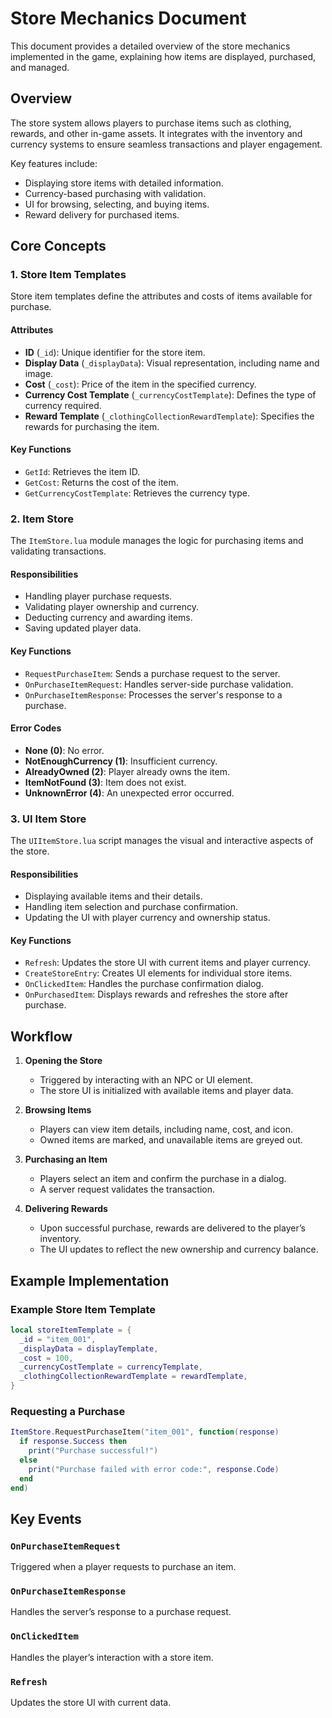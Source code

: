 # Store Mechanics Document

This document provides a detailed overview of the store mechanics implemented in the game, explaining how items are displayed, purchased, and managed.

## Overview

The store system allows players to purchase items such as clothing, rewards, and other in-game assets. It integrates with the inventory and currency systems to ensure seamless transactions and player engagement.

Key features include:
- Displaying store items with detailed information.
- Currency-based purchasing with validation.
- UI for browsing, selecting, and buying items.
- Reward delivery for purchased items.

## Core Concepts

### 1. **Store Item Templates**

Store item templates define the attributes and costs of items available for purchase.

#### Attributes
- **ID** (`_id`): Unique identifier for the store item.
- **Display Data** (`_displayData`): Visual representation, including name and image.
- **Cost** (`_cost`): Price of the item in the specified currency.
- **Currency Cost Template** (`_currencyCostTemplate`): Defines the type of currency required.
- **Reward Template** (`_clothingCollectionRewardTemplate`): Specifies the rewards for purchasing the item.

#### Key Functions
- `GetId`: Retrieves the item ID.
- `GetCost`: Returns the cost of the item.
- `GetCurrencyCostTemplate`: Retrieves the currency type.

### 2. **Item Store**

The `ItemStore.lua` module manages the logic for purchasing items and validating transactions.

#### Responsibilities
- Handling player purchase requests.
- Validating player ownership and currency.
- Deducting currency and awarding items.
- Saving updated player data.

#### Key Functions
- `RequestPurchaseItem`: Sends a purchase request to the server.
- `OnPurchaseItemRequest`: Handles server-side purchase validation.
- `OnPurchaseItemResponse`: Processes the server's response to a purchase.

#### Error Codes
- **None (0)**: No error.
- **NotEnoughCurrency (1)**: Insufficient currency.
- **AlreadyOwned (2)**: Player already owns the item.
- **ItemNotFound (3)**: Item does not exist.
- **UnknownError (4)**: An unexpected error occurred.

### 3. **UI Item Store**

The `UIItemStore.lua` script manages the visual and interactive aspects of the store.

#### Responsibilities
- Displaying available items and their details.
- Handling item selection and purchase confirmation.
- Updating the UI with player currency and ownership status.

#### Key Functions
- `Refresh`: Updates the store UI with current items and player currency.
- `CreateStoreEntry`: Creates UI elements for individual store items.
- `OnClickedItem`: Handles the purchase confirmation dialog.
- `OnPurchasedItem`: Displays rewards and refreshes the store after purchase.

## Workflow

1. **Opening the Store**
   - Triggered by interacting with an NPC or UI element.
   - The store UI is initialized with available items and player data.

2. **Browsing Items**
   - Players can view item details, including name, cost, and icon.
   - Owned items are marked, and unavailable items are greyed out.

3. **Purchasing an Item**
   - Players select an item and confirm the purchase in a dialog.
   - A server request validates the transaction.

4. **Delivering Rewards**
   - Upon successful purchase, rewards are delivered to the player’s inventory.
   - The UI updates to reflect the new ownership and currency balance.

## Example Implementation

### Example Store Item Template
```lua
local storeItemTemplate = {
  _id = "item_001",
  _displayData = displayTemplate,
  _cost = 100,
  _currencyCostTemplate = currencyTemplate,
  _clothingCollectionRewardTemplate = rewardTemplate,
}
```

### Requesting a Purchase
```lua
ItemStore.RequestPurchaseItem("item_001", function(response)
  if response.Success then
    print("Purchase successful!")
  else
    print("Purchase failed with error code:", response.Code)
  end
end)
```

## Key Events

### `OnPurchaseItemRequest`
Triggered when a player requests to purchase an item.

### `OnPurchaseItemResponse`
Handles the server’s response to a purchase request.

### `OnClickedItem`
Handles the player’s interaction with a store item.

### `Refresh`
Updates the store UI with current data.